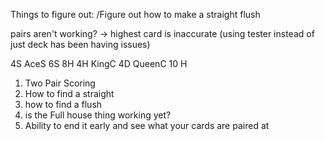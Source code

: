 Things to figure out:
/Figure out how to make a straight flush

pairs aren't working? -> highest card is inaccurate
(using tester instead of just deck has been having issues)


4S AceS 6S 8H 4H
KingC 4D 
QueenC 10 H


1) Two Pair Scoring
2) How to find a straight
3) how to find a flush
4) is the Full house thing working yet?
5) Ability to end it early and see what your cards are paired at